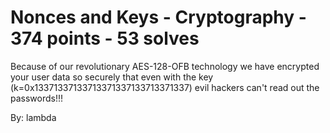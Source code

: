 # Nonces and Keys - Cryptography - 374 points - 53 solves
Because of our revolutionary AES-128-OFB technology we have encrypted your user data so securely that even with the key (k=0x13371337133713371337133713371337) evil hackers can't read out the passwords!!!

By: lambda
